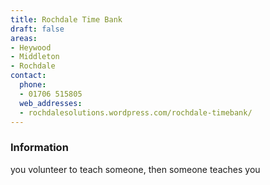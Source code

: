 ```yaml
---
title: Rochdale Time Bank
draft: false
areas:
- Heywood
- Middleton
- Rochdale
contact:
  phone:
  - 01706 515805
  web_addresses:
  - rochdalesolutions.wordpress.com/rochdale-timebank/
---
```


### Information
you volunteer to teach someone, then someone teaches you

